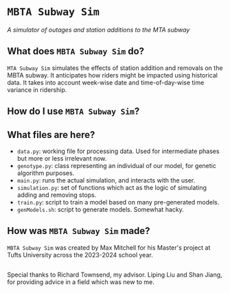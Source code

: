 # `MBTA Subway Sim`
*A simulator of outages and station additions to the MTA subway*

## What does `MBTA Subway Sim` do?
`MTA Subway Sim` simulates the effects of station addition and removals on the MBTA subway. It anticipates how riders might be impacted using historical data. It takes into account week-wise date and time-of-day-wise time variance in ridership.

## How do I use `MBTA Subway Sim`?

## What files are here?
- `data.py`: working file for processing data. Used for intermediate phases but more or less irrelevant now.
- `genotype.py`: class representing an individual of our model, for genetic algorithm purposes.
- `main.py`: runs the actual simulation, and interacts with the user.
- `simulation.py`: set of functions which act as the logic of simulating adding and removing stops.
- `train.py`: script to train a model based on many pre-generated models.
- `genModels.sh`: script to generate models. Somewhat hacky.

## How was `MBTA Subway Sim` made?
`MBTA Subway Sim` was created by Max Mitchell for his Master's project at Tufts University across the 2023-2024 school year. 

## 
Special thanks to Richard Townsend, my advisor. Liping Liu and Shan Jiang, for providing advice in a field which was new to me.
